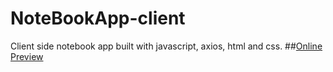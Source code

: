 # NoteBookApp-client
Client side notebook app built with javascript, axios, html and css.
##[Online Preview](https://app-notebook.netlify.app)
